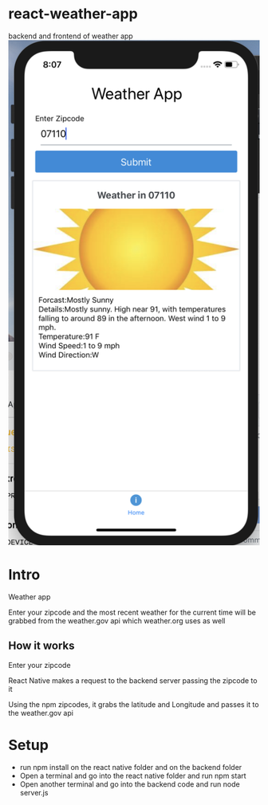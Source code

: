 # react-weather-app
backend and frontend of weather app<br>
<img src="weatherApp/assets/images/screenshot.png"/>
<h1>Intro</h1>
<p> Weather app <p>
<p>Enter your zipcode and the most recent weather for the current time will be grabbed from the weather.gov api which weather.org uses as well<p>
<h2>How it works</h2>
<p>Enter your zipcode</p>
<p>React Native makes a request to the backend server passing the zipcode to it<p>
<p>Using the npm zipcodes, it grabs the latitude and Longitude and passes it to the weather.gov api</p>

<h1>Setup</h1>
<ul>
    <li>run npm install on the react native folder and on the backend folder</li>
    <li>Open a terminal and go into the react native folder and run npm start</li>
    <li>Open another terminal and go into the backend code and run node server.js</li>
<ul>

